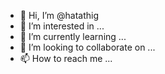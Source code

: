 - 👋 Hi, I’m @hatathig
- 👀 I’m interested in ...
- 🌱 I’m currently learning ...
- 💞️ I’m looking to collaborate on ...
- 📫 How to reach me ...

<!---
hatathig/hatathig is a ✨ special ✨ repository because its `README.md` (this file) appears on your GitHub profile.
You can click the Preview link to take a look at your changes.
--->
